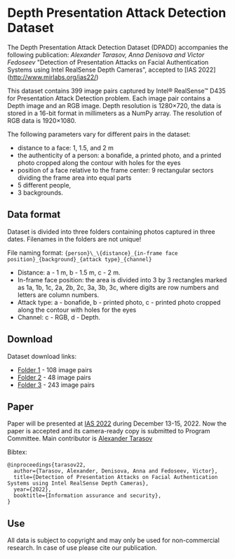 Depth Presentation Attack Detection Dataset
=============

The Depth Presentation Attack Detection Dataset (DPADD) accompanies the following publication: 
*Alexander Tarasov, Anna Denisova and Victor Fedoseev* "Detection of Presentation Attacks on Facial 
Authentication Systems using Intel RealSense Depth Cameras", accepted to [IAS 2022]
(http://www.mirlabs.org/ias22/)

This dataset contains 399 image pairs captured by Intel® RealSense™ D435 for Presentation Attack Detection problem.
Each image pair contains a Depth image and an RGB image. Depth resolution is 1280×720, the data is stored in a 16-bit format in millimeters as a NumPy array. The resolution of RGB data is 1920×1080.

The following parameters vary for different pairs in the dataset:
- distance to a face: 1, 1.5, and 2 m
- the authenticity of a person: a bonafide, a printed photo, and a printed photo cropped along the contour with holes for the eyes
- position of a face relative to the frame center: 9 rectangular sectors dividing the frame area into equal parts
- 5 different people,
- 3 backgrounds.

Data format
-----

Dataset is divided into three folders containing photos captured in three dates. Filenames in the folders are not unique!

File naming format: `{person}\_\{distance}_{in-frame face position}_{background}_{attack type}_{channel}`


- Distance: a - 1 m, b - 1.5 m, c - 2 m.
- In-frame face position: the area is divided into 3 by 3 rectangles marked as 1a, 1b, 1c, 2a, 2b, 2c, 3a, 3b, 3c, where digits are row numbers and letters are column numbers.
- Attack type: a - bonafide, b - printed photo, c - printed photo cropped along the contour with holes for the eyes
- Channel: c - RGB, d - Depth.

Download
-----

Dataset download links:
- [Folder 1](https://mega.nz/file/zwMlgSRZ#ywe5SwCAaode_7E1zHlUhf2IawItXRS4qr4nnC0KHXQ) - 108 image pairs
- [Folder 2](https://mega.nz/file/moNRnYwQ#Qrv21hGKDgnJsqiUjCLwtL9aKPmZo3f5v3j64epRvRw) - 48 image pairs
- [Folder 3](https://mega.nz/file/r49zDCxK#WSAGQhfpPYOZ027oggJ-ygU5p--BNexrKArui-FjKXk) - 243 image pairs

Paper
-----
Paper will be presented at [IAS 2022](http://www.mirlabs.org/ias22/) during December 13-15, 2022.
Now the paper is accepted and its camera-ready copy is submitted to Program Committee.
Main contributor is [Alexander Tarasov](https://github.com/cat1s-smile)

Bibtex:
```
@inproceedings{tarasov22,
  author={Tarasov, Alexander, Denisova, Anna and Fedoseev, Victor},
  title={Detection of Presentation Attacks on Facial Authentication Systems using Intel RealSense Depth Cameras},
  year={2022},
  booktitle={Information assurance and security},
}
```

Use
---
All data is subject to copyright and may only be used for non-commercial research. In case of use please cite our publication.
